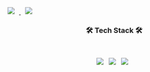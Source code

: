 <!--

Here are some ideas to get you started:

- 🔭 I’m currently working on ...
- 🌱 I’m currently learning ...
- 👯 I’m looking to collaborate on ...
- 🤔 I’m looking for help with ...
- 💬 Ask me about ...
- 📫 How to reach me: ...
- 😄 Pronouns: ...
- ⚡ Fun fact: ...
-->
<a href="https://www.instagram.com/line_w00/">
    <img 
        src="http://img.shields.io/badge/-808080?style=flat&logo=Instagram&link=https://www.instagram.com/line_w00/"
        style="height : auto; margin-left : 10px; margin-right : 10px;"/>
</a>
<a href="https://velog.io/@aidnsunwoo">
    <img 
        src="http://img.shields.io/badge/-808080?style=flat&logo=Vector Logo Zone&link=https://velog.io/@aidnsunwoo"
        style="height : auto; margin-left : 10px; margin-right : 10px;"/>
</a>

<h3 align="center"><b>🛠 Tech Stack 🛠</b></h3>
</br>
<p align="center">
<img src="https://img.shields.io/badge/HTML5-E34F26?style=flat-square&logo=HTML5&logoColor=white"/></a> &nbsp
<img src="https://img.shields.io/badge/CSS3-1572B6?style=flat-square&logo=CSS3&logoColor=white"/></a> &nbsp
<img src="https://img.shields.io/badge/JavaScript-F7DF1E?style=flat-square&logo=JavaScript&logoColor=white"/></a> &nbsp
